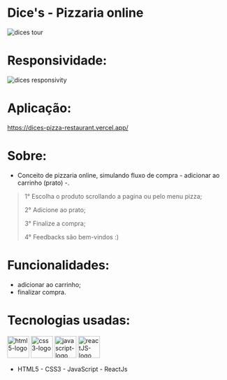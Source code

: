 # Dice's - Pizzaria online

![dices tour](https://user-images.githubusercontent.com/84210050/132066043-70017560-37a7-4eda-b95e-d2d0bbec7700.gif)

# Responsividade:

![dices responsivity](https://user-images.githubusercontent.com/84210050/132066628-836f2772-d467-4c8d-a2d2-d6f1fb206d78.gif)

# Aplicação:

https://dices-pizza-restaurant.vercel.app/

# Sobre:

- Conceito de pizzaria online, simulando fluxo de compra - adicionar ao carrinho (prato) -.

> 1° Escolha o produto scrollando a pagina ou pelo menu pizza;
> 
> 2° Adicione ao prato;
> 
> 3° Finalize a compra;
> 
> 4° Feedbacks são bem-vindos :)

# Funcionalidades:

- adicionar ao carrinho;
- finalizar compra.

# Tecnologias usadas:

 <img  width='50px'  src='https://user-images.githubusercontent.com/84210050/132043336-d48a162f-c7f0-42a2-825d-96d0d3cf1998.png' alt='html5-logo' /> <img  width='50px'  src='https://user-images.githubusercontent.com/84210050/132043720-b43a7f9f-a5d3-4f31-99d8-28405783bd6b.png' alt='css3-logo' />  <img  width='50px'  src='https://user-images.githubusercontent.com/84210050/132044177-7af14c69-0ade-4d2b-83dc-922a408962a5.png' alt='javascript-logo' /> <img  width='50px' src='https://cdn.worldvectorlogo.com/logos/react-2.svg' alt='reactJS-logo'/>


   - HTML5  -  CSS3  -  JavaScript -  ReactJs  
